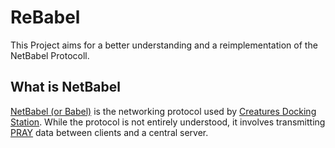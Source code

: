 # ReBabel

This Project aims for a better understanding and a reimplementation of the NetBabel Protocoll.

## What is NetBabel

[NetBabel (or Babel)](https://creatures.wiki/NetBabel) is the networking protocol used by [Creatures Docking Station](https://creatures.wiki/Docking_Station). While the protocol is not entirely understood, it involves transmitting [PRAY](https://creatures.wiki/PRAY) data between clients and a central server.

